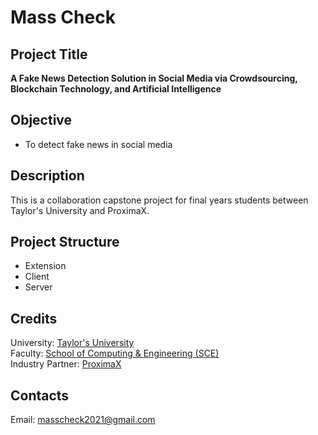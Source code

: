 # Mass Check

## Project Title

**A Fake News Detection Solution in Social Media via Crowdsourcing, Blockchain Technology, and Artificial Intelligence**

## Objective

- To detect fake news in social media

## Description

This is a collaboration capstone project for final years students between Taylor's University and ProximaX.

## Project Structure

- Extension
- Client
- Server

## Credits

University: [Taylor's University](https://university.taylors.edu.my/en.html)  
Faculty: [School of Computing & Engineering (SCE)](https://university.taylors.edu.my/en/study/undergraduate/computing-engineering.html)  
Industry Partner: [ProximaX](https://www.proximax.io) 

## Contacts

Email: masscheck2021@gmail.com
